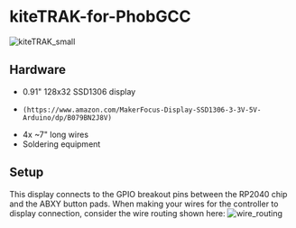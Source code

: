 # kiteTRAK-for-PhobGCC

![kiteTRAK_small](https://github.com/kiteCTRL/kiteTRAK-for-PhobGCC/assets/68704631/4c2265f8-7842-4f7e-8d78-8f7caa818333)

## Hardware
* 0.91" 128x32 SSD1306 display
*     (https://www.amazon.com/MakerFocus-Display-SSD1306-3-3V-5V-Arduino/dp/B079BN2J8V)
* 4x ~7" long wires
* Soldering equipment

## Setup
This display connects to the GPIO breakout pins between the RP2040 chip and the ABXY button pads. When making your wires for the controller to display connection, consider the wire routing shown here:
![wire_routing](https://github.com/kiteCTRL/kiteTRAK-for-PhobGCC/assets/68704631/ebb46b6b-e7ee-47dc-8868-d6b00e7ad088)



